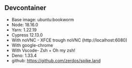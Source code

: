 ## Devcontainer

- Base image: ubuntu:bookworm
- Node: 18.16.0
- Yarn: 1.22.19
- Cypress 12.13.0
- With noVNC - XFCE trough noVNC (http://localhost:6080)
- With google-chrome
- With Vscode- Zsh + Oh my zsh!
- Deno: 1.33.4
- github: https://github.com/zerdos/spike.land
